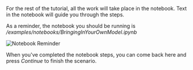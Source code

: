 For the rest of the tutorial, all the work will take place in the notebook.
Text in the notebook will guide you through the steps.

As a reminder, the notebook you should be running is _/examples/notebooks/BringingInYourOwnModel.ipynb_

![Notebook Reminder](./certifai-notebook/assets/03-bringing-your-own.png)

When you've completed the notebook steps, you can come back here and press _Continue_
to finish the scenario.
